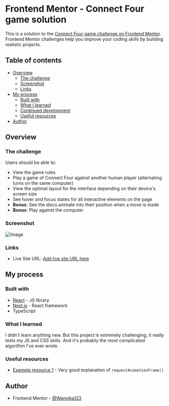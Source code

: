 # Frontend Mentor - Connect Four game solution

This is a solution to the [Connect Four game challenge on Frontend Mentor](https://www.frontendmentor.io/challenges/connect-four-game-6G8QVH923s). Frontend Mentor challenges help you improve your coding skills by building realistic projects. 

## Table of contents

- [Overview](#overview)
  - [The challenge](#the-challenge)
  - [Screenshot](#screenshot)
  - [Links](#links)
- [My process](#my-process)
  - [Built with](#built-with)
  - [What I learned](#what-i-learned)
  - [Continued development](#continued-development)
  - [Useful resources](#useful-resources)
- [Author](#author)

## Overview

### The challenge

Users should be able to:

- View the game rules
- Play a game of Connect Four against another human player (alternating turns on the same computer)
- View the optimal layout for the interface depending on their device's screen size
- See hover and focus states for all interactive elements on the page
- **Bonus**: See the discs animate into their position when a move is made
- **Bonus**: Play against the computer

### Screenshot

![Image](https://github.com/user-attachments/assets/b3846e9f-2997-4cfa-94b9-9ce65034be6a)

### Links

- Live Site URL: [Add live site URL here](https://your-live-site-url.com)

## My process

### Built with

- [React](https://reactjs.org/) - JS library
- [Next.js](https://nextjs.org/) - React framework
- TypeScript

### What I learned

I didn't learn anything new. But this project is extremely challenging, it really tests my JS and CSS skills. And it's probably the most complicated algorithm I've ever wrote. 

### Useful resources

- [Example resource 1](https://www.youtube.com/watch?v=zBRqnSiq_VM) - Very good explanation of `requestAnimationFrame()`

## Author

- Frontend Mentor - [@Wannika123](https://www.frontendmentor.io/profile/Wannika123)
